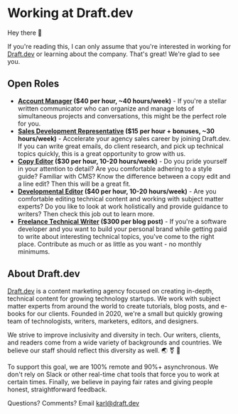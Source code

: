# Working at Draft.dev

Hey there 👋

If you're reading this, I can only assume that you're interested in working for [Draft.dev](http://draft.dev/) or learning about the company. That's great! We're glad to see you.

## Open Roles

- **[Account Manager](/account-manager.md) ($40 per hour, ~40 hours/week)** - If you're a stellar written communicator who can organize and manage lots of simultaneous projects and conversations, this might be the perfect role for you.
- **[Sales Development Representative](/sdr.md) ($15 per hour + bonuses, ~30 hours/week)** - Accelerate your agency sales career by joining Draft.dev. If you can write great emails, do client research, and pick up technical topics quickly, this is a great opportunity to grow with us.
- **[Copy Editor](/copy-editor.md) ($30 per hour, 10-20 hours/week)** - Do you pride yourself in your attention to detail? Are you comfortable adhering to a style guide? Familiar with CMS? Know the difference between a copy edit and a line edit? Then this will be a great fit.
- **[Developmental Editor](/editor.md) ($40 per hour, 10-20 hours/week)** - Are you comfortable editing technical content and working with subject matter experts? Do you like to look at work holistically and provide guidance to writers? Then check this job out to learn more.
- **[Freelance Technical Writer](https://draft.dev/write) ($300 per blog post)** - If you're a software developer and you want to build your personal brand while getting paid to write about interesting technical topics, you've come to the right place. Contribute as much or as little as you want - no monthly minimums.

## About Draft.dev
[Draft.dev](http://draft.dev/) is a content marketing agency focused on creating in-depth, technical content for growing technology startups. We work with subject matter experts from around the world to create tutorials, blog posts, and e-books for our clients. Founded in 2020, we're a small but quickly growing team of technologists, writers, marketers, editors, and designers.

We strive to improve inclusivity and diversity in tech. Our writers, clients, and readers come from a wide variety of backgrounds and countries. We believe our staff should reflect this diversity as well. 🌏 ⚧ 🌈

To support this goal, we are 100% remote and 90%+ asynchronous. We don't rely on Slack or other real-time chat tools that force you to work at certain times. Finally, we believe in paying fair rates and giving people honest, straightforward feedback.

Questions? Comments? Email karl@draft.dev
